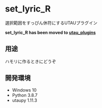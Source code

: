 # set_lyric_R

選択範囲をすっぴん休符にするUTAUプラグイン

**set_lyric_R has been moved to [utau_plugins](https://github.com/oatsu-gh/utau_plugins)**

## 用途

ハモリに作るときにどうぞ

## 開発環境

- Windows 10
- Python 3.8.7
- utaupy 1.11.3
